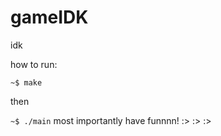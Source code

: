 # gameIDK
idk

how to run:

```~$ make```

then

```~$ ./main```
most importantly 
have funnnn!
:>
:>
:>